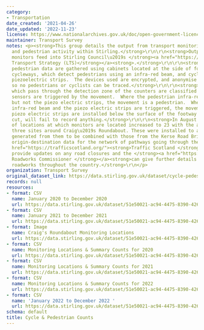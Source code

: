 ```yaml
---
category:
- Transportation
date_created: '2021-04-26'
date_updated: '2022-11-23'
license: https://www.nationalarchives.gov.uk/doc/open-government-licence/version/3/
maintainer: Transport Survey
notes: <p><strong>This group details the output from transport monitoring of cyclist
  and pedestrian activity within Stirling.</strong>\r\n\r\n<strong>Outputs from the
  monitors feed into Stirling Council\u2019s </strong><a href="https://www.stirling.gov.uk/roads-transport-streets/environment-friendly-transport/local-transport-strategy-documents/"><strong>Local
  Transport Strategy (LTS)</strong></a><strong>.</strong>\r\n\r\n<strong>Cycle and
  pedestrian data are gathered using cabinets located at the side of footways and
  cycleways, which detect pedestrians using an infra-red beam, and cyclists using
  piezoelectric strips.  The devices used are encrypted, and anonymise any data collected,
  so no pedestrians or cyclists can be traced.</strong>\r\n\r\n<strong>The movements
  which pass through the detection zone of the counters are classified based on which
  sensors are triggered by the movement.  Where the pedestrian infra-red beam is triggered
  but not the piezo electric strips, the movement is a pedestrian.  Where both the
  infra-red beam and the piezo electric strips are triggered, the movement is a cyclist.  The
  piezo electric strips are installed below the surface of the footway and so when
  cut, will fail to record anything.</strong>\r\n\r\n<strong>In August 2019, the number
  of locations at which monitors are located increased to 23 with the addition of
  three sites around Craig\u2019s Roundabout. These were installed to allow the figures
  generated from them to be combined with those from the Kerse Road Bridge to provide
  origin-destination data for the network of pathways going through the roundabout.</strong>\r\n\r\n<a
  href="https://trafficscotland.org/"><strong>Traffic Scotland </strong></a> <strong>can
  provide updates on any road closures and the </strong><a href="https://www.roadworksscotland.org/"><strong>Scottish
  Roadworks Commissioner </strong></a><strong>can give further details on any planned
  roadworks throughout the country.</strong>\r\n</p>
organization: Transport Survey
original_dataset_link: https://data.stirling.gov.uk/dataset/cycle-pedestrian-counts
records: null
resources:
- format: CSV
  name: January 2020 to December 2020
  url: https://data.stirling.gov.uk/dataset/51e50021-ac94-4475-8390-4261bc540665/resource/c3ed863f-4e5e-4ba2-b062-204d843737c0/download/20210803-cycle-pedestrian-counts-jan-2020-to-dec-2020-.csv
- format: CSV
  name: January 2021 to December 2021
  url: https://data.stirling.gov.uk/dataset/51e50021-ac94-4475-8390-4261bc540665/resource/0ab8ea65-2634-405c-8a40-a092973e7429/download/20220211-cycle-pedestrian-counts-jan-2021-to-dec-2021.csv
- format: Image
  name: Craig's Roundabout Monitoring Locations
  url: https://data.stirling.gov.uk/dataset/51e50021-ac94-4475-8390-4261bc540665/resource/b2839a83-e188-4c5e-8983-3be63039cd85/download/20210526-craigs-roundabout-map.jpg
- format: CSV
  name: Monitoring Locations & Summary Counts for 2020
  url: https://data.stirling.gov.uk/dataset/51e50021-ac94-4475-8390-4261bc540665/resource/a1a50572-c035-41f4-8d86-f9f0c0ce1d13/download/20220211-monitoring-locations-summary-counts-for-2020.csv
- format: CSV
  name: Monitoring Locations & Summary Counts for 2021
  url: https://data.stirling.gov.uk/dataset/51e50021-ac94-4475-8390-4261bc540665/resource/35c5bdd9-1dcd-4294-aa5b-c38026537b38/download/20220211-monitoring-locations-summary-counts-for-2021.csv
- format: CSV
  name: Monitoring Locations & Summary Counts for 2022
  url: https://data.stirling.gov.uk/dataset/51e50021-ac94-4475-8390-4261bc540665/resource/f5afb989-91c4-42e3-9d0d-9ace2874ae8a/download/20221123-monitoring-locations-summary-counts-for-2022.csv
- format: CSV
  name: 'January 2022 to December 2022 '
  url: https://data.stirling.gov.uk/dataset/51e50021-ac94-4475-8390-4261bc540665/resource/0ba6a880-f5d5-4a5c-8a36-aef1d7e2376b/download/20221123-cycle-pedestrian-counts-jan-2022-to-dec-2022.csv
schema: default
title: Cycle & Pedestrian Counts
---
```


